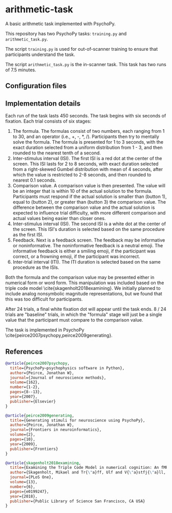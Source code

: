 # arithmetic-task
A basic arithmetic task implemented with PsychoPy.

This repository has two PsychoPy tasks: `training.py` and `arithmetic_task.py`.

The script `training.py` is used for out-of-scanner training to ensure that participants understand the task.

The script `arithmetic_task.py` is the in-scanner task.
This task has two runs of 7.5 minutes.

## Configuration files

## Implementation details

Each run of the task lasts 450 seconds.
The task begins with six seconds of fixation.
Each trial consists of six stages:

1.  The formula.
    The formulas consist of two numbers, each ranging from 1 to 30, and an operator (i.e., +, -, *, /).
    Participants then try to mentally solve the formula.
    The formula is presented for 1 to 3 seconds, with the exact duration selected from a uniform distribution from 1 - 3,
    and then rounded to the nearest tenth of a second.
2.  Inter-stimulus interval (ISI).
    The first ISI is a red dot at the center of the screen.
    This ISI lasts for 2 to 8 seconds, with exact duration selected from a right-skewed Gumbel distribution with mean of 4 seconds,
    after which the value is restricted to 2-8 seconds, and then rounded to nearest 0.1 seconds.
3.  Comparison value.
    A comparison value is then presented.
    The value will be an integer that is within 10 of the actual solution to the formula.
    Participants must respond if the actual solution is smaller than (button 1), equal to (button 2),
    or greater than (button 3) the comparison value.
    The difference between the comparison value and the actual solution is expected to influence trial difficulty,
    with more different comparison and actual values being easier than closer ones.
4.  Inter-stimulus interval (ISI).
    The second ISI is a white dot at the center of the screen.
    This ISI's duration is selected based on the same procedure as the first ISI.
5.  Feedback.
    Next is a feedback screen.
    The feedback may be informative or noninformative.
    The noninformative feedback is a neutral emoji.
    The informative feedback is either a smiling emoji, if the participant was correct, or a frowning emoji,
    if the participant was incorrect.
6.  Inter-trial interval (ITI).
    The ITI duration is selected based on the same procedure as the ISIs.

Both the formula and the comparison value may be presented either in numerical form or word form.
This manipulation was included based on the triple code model \cite{skagenholt2018examining}.
We initially planned to include analog nonsymbolic magnitude representations,
but we found that this was too difficult for participants.

After 24 trials, a final white fixation dot will appear until the task ends.
8 / 24 trials are "baseline" trials,
in which the "formula" stage will just be a single value that the participant must compare to the comparison value.

The task is implemented in PsychoPy \cite{peirce2007psychopy,peirce2009generating}.

## References

```BibTeX
@article{peirce2007psychopy,
  title={PsychoPy—psychophysics software in Python},
  author={Peirce, Jonathan W},
  journal={Journal of neuroscience methods},
  volume={162},
  number={1-2},
  pages={8--13},
  year={2007},
  publisher={Elsevier}
}

@article{peirce2009generating,
  title={Generating stimuli for neuroscience using PsychoPy},
  author={Peirce, Jonathan W},
  journal={Frontiers in neuroinformatics},
  volume={2},
  pages={10},
  year={2009},
  publisher={Frontiers}
}

@article{skagenholt2018examining,
  title={Examining the Triple Code Model in numerical cognition: An fMRI study},
  author={Skagenholt, Mikael and Tr{\"a}ff, Ulf and V{\"a}stfj{\"a}ll, Daniel and Skagerlund, Kenny},
  journal={PLoS One},
  volume={13},
  number={6},
  pages={e0199247},
  year={2018},
  publisher={Public Library of Science San Francisco, CA USA}
}
```
